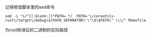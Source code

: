 记得修改脚本里的sed命令

```
sed -i "s/^[[:blank:]]*PATH=.*/  PATH='\/coreutils-rust\/target\/debug\$(PATH_SEPARATOR)'\"\$\$PATH\" \\\/" Makefile
```

为rust转译后的二进制的实际路径